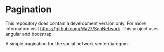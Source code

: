 # Pagination
This repository does contain a development version only. For more information visit https://github.com/Ma27/SenNetwork. This project uses angular and bootstrap.

A simple pagination for the social network sententiaregum.
